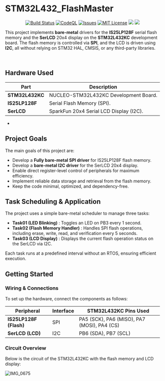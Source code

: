 # STM32L432_FlashMaster

<p align="center">
    <a href="https://github.com/imahjoub/STM32L432_FlashMaster/actions">
        <img src="https://github.com/imahjoub/STM32L432_FlashMaster/actions/workflows/STM32L432_FlashMaster.yml/badge.svg" alt="Build Status"></a>    
    <a href="https://github.com/imahjoub/STM32L432_FlashMaster/actions/workflows/STM32L432_FlashMaster_CodeQl.yml">
        <img src="https://github.com/imahjoub/STM32L432_FlashMaster/actions/workflows/STM32L432_FlashMaster_CodeQl.yml/badge.svg" alt="CodeQL"></a>
    <a href="https://github.com/imahjoub/STM32L432_FlashMaster/issues">
        <img src="https://custom-icon-badges.herokuapp.com/github/issues-raw/imahjoub/STM32L432_FlashMaster?logo=github" alt="Issues" /></a>
    <a href="https://github.com/imahjoub/STM32L432_FlashMaster/blob/main/LICENSE">
        <img src="https://img.shields.io/badge/License-MIT-yellow.svg" alt="MIT License"></a>
    <a href="https://github.com/imahjoub/STM32L432_FlashMaster" alt="GitHub code size in bytes">
        <img src="https://img.shields.io/github/languages/code-size/imahjoub/STM32L432_FlashMaster" /></a>
    <a href="https://github.com/imahjoub/STM32L432_FlashMaster" alt="Activity">
        <img src="https://img.shields.io/github/commit-activity/y/imahjoub/STM32L432_FlashMaster" /></a>
</p>

This project implements **bare-metal** drivers for the **IS25LP128F** serial flash memory and the **SerLCD** 20x4 display on the **STM32L432KC** development board.
The flash memory is controlled via **SPI**, and the LCD is driven using **I2C**, all without relying on STM32 HAL, CMSIS, or any third-party libraries.

&nbsp;&nbsp;&nbsp;&nbsp;

## Hardware Used

| **Part**              | **Description**                                      |
|-----------------------|------------------------------------------------------|
| **STM32L432KC**       | NUCLEO-STM32L432KC Development Board.                |
| **IS25LP128F**        | Serial Flash Memory (SPI).                           |
| **SerLCD**            | SparkFun 20x4 Serial LCD Display (I2C).              |

- 
## Project Goals

The main goals of this project are:  
- Develop a **Fully bare-metal SPI driver** for IS25LP128F flash memory.
- Develop a **bare-metal I2C driver** for the SerLCD 20x4 display.
- Enable direct register-level control of peripherals for maximum efficiency.
- Implement reliable data storage and retrieval from the flash memory.
- Keep the code minimal, optimized, and dependency-free.

## Task Scheduling & Application  

The project uses a simple bare-metal scheduler to manage three tasks:  

- **Task01 (LED Blinking)**         : Toggles an LED on PB3 every 1 second.  
- **Task02 (Flash Memory Handler)** : Handles SPI flash operations, including erase, write, read, and verification every 5 seconds.  
- **Task03 (LCD Display)**          : Displays the current flash operation status on the SerLCD via I2C.  

Each task runs at a predefined interval without an RTOS, ensuring efficient execution.  

## Getting Started

### Wiring & Connections
To set up the hardware, connect the components as follows:  

| Peripheral | Interface | STM32L432KC Pins Used                             |
|------------|-----------|---------------------------------------------------|
| **IS25LP128F (Flash)** | SPI | PA5 (SCK), PA6 (MISO), PA7 (MOSI), PA4 (CS) |
| **SerLCD (LCD)**       | I2C | PB6 (SDA), PB7 (SCL)                        |

### Circuit Overview
Below is the circuit of the STM32L432KC with the flash memory and LCD display:  

![IMG_0675](https://github.com/user-attachments/assets/22441bd3-793f-4753-89ff-9966460a2b2c)

